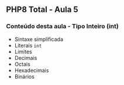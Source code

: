 ## PHP8 Total - Aula 5

### Conteúdo desta aula - Tipo Inteiro (int)

- Sintaxe simplificada
- Literais `int`
- Limites
- Decimais
- Octais
- Hexadecimais
- Binários
